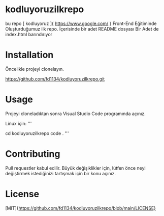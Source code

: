 # kodluyoruzilkrepo
bu repo [ kodluyoruz ]{ https://www.google.com/ } Front-End Eğitiminde Oluşturduğumuz ilk repo. İçerisinde bir adet README dosyası Bir Adet de index.html barındırıyor


# Installation
Öncelikle projeyi clonelayın. 

https://github.com/fd1134/kodluyoruzilkrepo.git

# Usage

Projeyi cloneladıktan sonra Visual Studio Code programında açınız.

Linux için:
'''

cd kodluyoruzilkrepo
code .
'''
# Contributing
Pull requestler kabul edilir. Büyük değişiklikler için, lütfen önce neyi değiştirmek istediğinizi tartışmak için bir konu açınız.

# License
[MIT]{https://github.com/fd1134/kodluyoruzilkrepo/blob/main/LICENSE}

